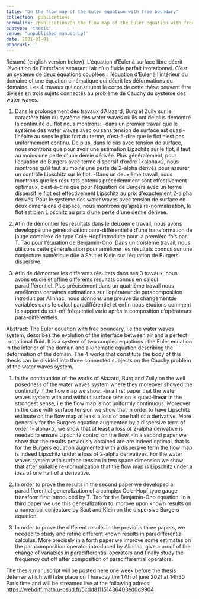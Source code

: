 ```yaml
--- 
title: "On the flow map of the Euler equation with free boundary" 
collection: publications  
permalink: /publication/On the flow map of the Euler equation with free boundary
pubtype: 'thesis'
venue: 'unpublished manuscript'
date: 2021-01-01
paperurl: ''
---
```

Résumé (english version below): L’équation d’Euler à surface libre décrit l’évolution de l’interface séparant l’air d’un fluide parfait irrotationnel. C’est un système de deux équations couplées : l’équation d’Euler à l’intérieur du domaine et une équation cinématique qui décrit les déformations du domaine. Les 4 travaux qui constituent le corps de cette thèse peuvent être divisés en trois sujets connectés au problème de Cauchy du système des water waves.

1) Dans le prolongement des travaux d’Alazard, Burq et Zuily sur le caractère bien du système des water waves où ils ont de plus démontré la continuité du flot nous montrons:
-dans un  premier travail que le système des water waves avec ou sans tension de surface est quasi-linéaire au sens le plus fort du terme, c’est-à-dire que le flot n’est pas uniformément continu. De plus, dans le cas avec tension de surface, nous montrons que pour avoir une estimation Lipschitz sur le flot, il faut au moins une perte d'une demie dérivée. Plus généralement, pour l’équation de Burgers avec terme dispersif d’ordre 1<alpha<2, nous montrons qu’il faut au moins une perte de 2-alpha dérivés pour assurer un contrôle Lipschitz sur le flot.
-Dans un deuxième travail, nous montrons que les résultats obtenus précédemment sont effectivement optimaux, c’est-à-dire que pour l’équation de Burgers avec un
terme dispersif le flot est effectivement Lipschitz au prix d'exactement 2-alpha dérivés. Pour le système des water waves avec tension de surface en deux dimensions d’espace, nous montrons qu’après re-normalisation, le flot est bien Lipschitz au prix d’une perte d'une demie dérivée.

2) Afin de démontrer les résultats dans le deuxième travail, nous avons développé une généralisation para-différentielle d’une transformation de jauge complexe de type Cole-Hopf introduite pour la première fois par T. Tao pour l’équation de Benjamin-Ono. Dans un troisième travail, nous utilisons cette généralisation pour améliorer les résultats connus sur une conjecture numérique dûe à Saut et Klein sur l’équation de Burgers dispersive.

3) Afin de démontrer les différents résultats dans ses 3 travaux, nous avons étudié et affiné différents résultats connus en calcul paradifférentiel. Plus précisément dans un quatrième travail nous améliorons certaines estimations sur l’opérateur de paracomposition introduit par Alinhac, nous donnons une preuve du changementde variables dans le calcul paradifférentiel et enfin nous étudions comment le support du cut-off fréquentiel varie après la composition d’opérateurs para-différentiels.




Abstract: The Euler equation with free boundary, i.e the water waves system, describes the evolution of the interface between air and a perfect irrotational fluid. It is a system of two coupled equations : the Euler equation in the interior of the domain and a kinematic equation describing the deformation of the domain. The 4 works that constitute the body of this thesis can be divided into three connected subjects on the Cauchy problem of the water waves system.

1) In the continuation of the works of Alazard, Burq and Zuily on the well posedness of the water waves system where they moreover showed the continuity if the flow map we show:
-in a first paper that the water waves system with and without surface tension is quasi-linear in the strongest sense, i.e the flow map is not uniformly continuous. Moreover in the case with surface tension we show that in order to have Lipschitz estimate on the flow map at least a loss of one half of a derivative. More generally for the Burgers equation augmented by a dispersive term of order 1<alpha<2, we show that at least a loss of 2-alpha derivative is needed to ensure Lipschitz control on the flow.
-In a second paper we show that the results previously obtained are are indeed optimal, that is for the Burgers equation augmented with a dispersive term the flow map is indeed  Lipschitz under a loss of 2-alpha derivatives. For the water waves system with surface tension in two space dimension we show that after suitable re-normalization that the flow map is Lipschitz under a loss of one half of a derivative.

2) In order to prove the results in the second paper we developed a paradifferential generalization of a complex Cole-Hopf type gauge transform first introduced by T. Tao for the Benjamin-Ono equation. In a third paper we use this generalization to improve upon known results on a numerical conjecture by Saut and Klein on the dispersive Burgers equation.

3) In order to prove the different results in the previous three papers, we needed to study and refine different known results in paradifferential calculus. More precisely in a forth paper we improve some estimates on the paracomposition operator introduced by Alinhac, give a proof of the change of variables in paradifferential operators and finally study the frequency cut off after composition of paradifferential operators.

The thesis manuscript will be posted here one week before the thesis defense which will take place on Thursday the 17th of june 2021 at 14h30 Paris time and will be streamed live at the following adress:
https://webdiff.math.u-psud.fr/5cdd811151436403ed0d9904
<!---
[Download paper here](https://aymanrimah.github.io/files/A geometric proof of the Quasi-linearity of the water-waves system1.pdf)
 --->
 
